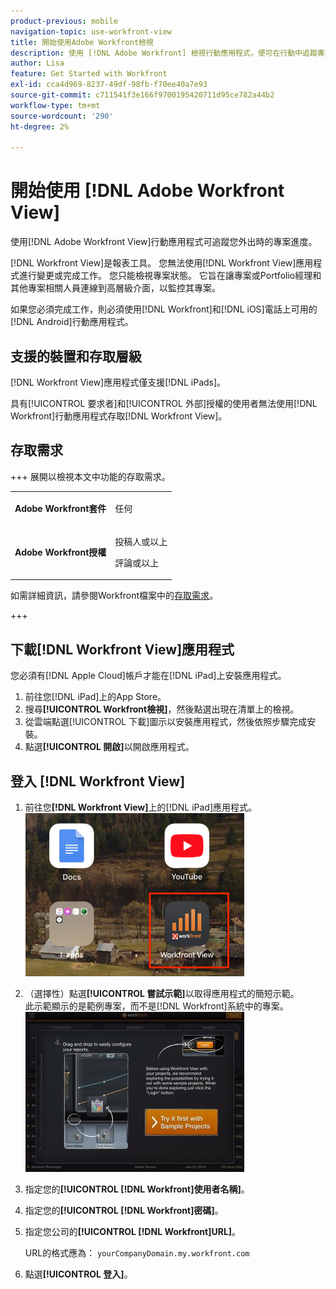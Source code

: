 ```yaml
---
product-previous: mobile
navigation-topic: use-workfront-view
title: 開始使用Adobe Workfront檢視
description: 使用 [!DNL Adobe Workfront] 檢視行動應用程式，便可在行動中追蹤專案進度。
author: Lisa
feature: Get Started with Workfront
exl-id: cca4d969-8237-49df-98fb-f70ee40a7e93
source-git-commit: c711541f3e166f9700195420711d95ce782a44b2
workflow-type: tm+mt
source-wordcount: '290'
ht-degree: 2%

---
```


# 開始使用 [!DNL Adobe Workfront View]

使用[!DNL Adobe Workfront View]行動應用程式可追蹤您外出時的專案進度。

[!DNL Workfront View]是報表工具。 您無法使用[!DNL Workfront View]應用程式進行變更或完成工作。 您只能檢視專案狀態。 它旨在讓專案或Portfolio經理和其他專案相關人員連線到高層級介面，以監控其專案。

如果您必須完成工作，則必須使用[!DNL Workfront]和[!DNL iOS]電話上可用的[!DNL Android]行動應用程式。

## 支援的裝置和存取層級

[!DNL Workfront View]應用程式僅支援[!DNL iPads]。

具有[!UICONTROL 要求者]和[!UICONTROL 外部]授權的使用者無法使用[!DNL Workfront]行動應用程式存取[!DNL Workfront View]。

## 存取需求

+++ 展開以檢視本文中功能的存取需求。

<table style="table-layout:auto"> 
 <col> 
 </col> 
 <col> 
 </col> 
 <tbody> 
  <tr> 
   <td role="rowheader"><strong>Adobe Workfront套件</strong></td> 
   <td> <p>任何</p> </td> 
  </tr> 
  <tr> 
   <td role="rowheader"><strong>Adobe Workfront授權</strong></td> 
   <td> 
   <p>投稿人或以上</p>
   <p>評論或以上</p> </td> 
  </tr> 
 </tbody> 
</table>

如需詳細資訊，請參閱Workfront檔案中的[存取需求](/help/quicksilver/administration-and-setup/add-users/access-levels-and-object-permissions/access-level-requirements-in-documentation.md)。

+++

## 下載[!DNL Workfront View]應用程式

您必須有[!DNL Apple Cloud]帳戶才能在[!DNL iPad]上安裝應用程式。

1. 前往您[!DNL iPad]上的App Store。
1. 搜尋&#x200B;**[!UICONTROL Workfront檢視]**，然後點選出現在清單上的檢視。
1. 從雲端點選[!UICONTROL 下載]圖示以安裝應用程式，然後依照步驟完成安裝。
1. 點選&#x200B;**[!UICONTROL 開啟]**&#x200B;以開啟應用程式。

## 登入 [!DNL Workfront View]

1. 前往您&#x200B;**[!DNL Workfront View]**&#x200B;上的[!DNL iPad]應用程式。\
   ![workfront_view_app_Adobe.png](assets/workfront-view-app-adobe-350x261.png)

1. （選擇性）點選&#x200B;**[!UICONTROL 嘗試示範]**&#x200B;以取得應用程式的簡短示範。\
   此示範顯示的是範例專案，而不是[!DNL Workfront]系統中的專案。\
   ![[!DNL workfront_view_demo].jpg](assets/workfront-view-demo-350x256.jpg)

1. 指定您的&#x200B;**[!UICONTROL [!DNL Workfront]使用者名稱]**。
1. 指定您的&#x200B;**[!UICONTROL [!DNL Workfront]密碼]**。
1. 指定您公司的&#x200B;**[!UICONTROL [!DNL Workfront]URL]**。

   URL的格式應為： `yourCompanyDomain.my.workfront.com`

1. 點選&#x200B;**[!UICONTROL 登入]**。
